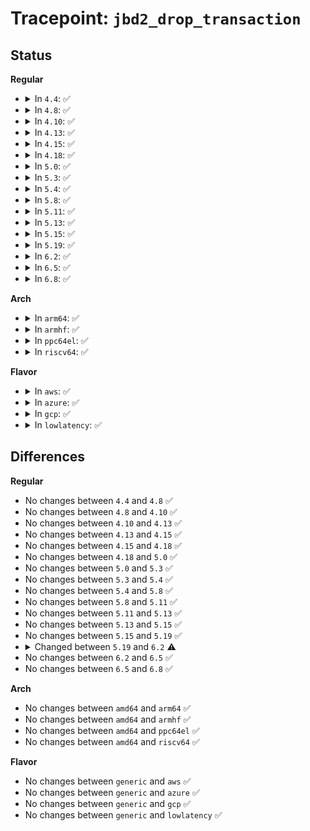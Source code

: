# Tracepoint: <code>jbd2_drop_transaction</code>

## Status
<b>Regular</b>
<ul>
<li>
<details>
<summary>In <code>4.4</code>: ✅</summary>

Event:

```c
struct trace_event_raw_jbd2_commit {
    struct trace_entry ent;
    dev_t dev;
    char sync_commit;
    int transaction;
    char __data[0];
};
```
Function:

```c
void trace_event_raw_event_jbd2_commit(void *__data, journal_t *journal, transaction_t *commit_transaction);
```
</details>
</li>
<li>
<details>
<summary>In <code>4.8</code>: ✅</summary>

Event:

```c
struct trace_event_raw_jbd2_commit {
    struct trace_entry ent;
    dev_t dev;
    char sync_commit;
    int transaction;
    char __data[0];
};
```
Function:

```c
void trace_event_raw_event_jbd2_commit(void *__data, journal_t *journal, transaction_t *commit_transaction);
```
</details>
</li>
<li>
<details>
<summary>In <code>4.10</code>: ✅</summary>

Event:

```c
struct trace_event_raw_jbd2_commit {
    struct trace_entry ent;
    dev_t dev;
    char sync_commit;
    int transaction;
    char __data[0];
};
```
Function:

```c
void trace_event_raw_event_jbd2_commit(void *__data, journal_t *journal, transaction_t *commit_transaction);
```
</details>
</li>
<li>
<details>
<summary>In <code>4.13</code>: ✅</summary>

Event:

```c
struct trace_event_raw_jbd2_commit {
    struct trace_entry ent;
    dev_t dev;
    char sync_commit;
    int transaction;
    char __data[0];
};
```
Function:

```c
void trace_event_raw_event_jbd2_commit(void *__data, journal_t *journal, transaction_t *commit_transaction);
```
</details>
</li>
<li>
<details>
<summary>In <code>4.15</code>: ✅</summary>

Event:

```c
struct trace_event_raw_jbd2_commit {
    struct trace_entry ent;
    dev_t dev;
    char sync_commit;
    int transaction;
    char __data[0];
};
```
Function:

```c
void trace_event_raw_event_jbd2_commit(void *__data, journal_t *journal, transaction_t *commit_transaction);
```
</details>
</li>
<li>
<details>
<summary>In <code>4.18</code>: ✅</summary>

Event:

```c
struct trace_event_raw_jbd2_commit {
    struct trace_entry ent;
    dev_t dev;
    char sync_commit;
    int transaction;
    char __data[0];
};
```
Function:

```c
void trace_event_raw_event_jbd2_commit(void *__data, journal_t *journal, transaction_t *commit_transaction);
```
</details>
</li>
<li>
<details>
<summary>In <code>5.0</code>: ✅</summary>

Event:

```c
struct trace_event_raw_jbd2_commit {
    struct trace_entry ent;
    dev_t dev;
    char sync_commit;
    int transaction;
    char __data[0];
};
```
Function:

```c
void trace_event_raw_event_jbd2_commit(void *__data, journal_t *journal, transaction_t *commit_transaction);
```
</details>
</li>
<li>
<details>
<summary>In <code>5.3</code>: ✅</summary>

Event:

```c
struct trace_event_raw_jbd2_commit {
    struct trace_entry ent;
    dev_t dev;
    char sync_commit;
    int transaction;
    char __data[0];
};
```
Function:

```c
void trace_event_raw_event_jbd2_commit(void *__data, journal_t *journal, transaction_t *commit_transaction);
```
</details>
</li>
<li>
<details>
<summary>In <code>5.4</code>: ✅</summary>

Event:

```c
struct trace_event_raw_jbd2_commit {
    struct trace_entry ent;
    dev_t dev;
    char sync_commit;
    int transaction;
    char __data[0];
};
```
Function:

```c
void trace_event_raw_event_jbd2_commit(void *__data, journal_t *journal, transaction_t *commit_transaction);
```
</details>
</li>
<li>
<details>
<summary>In <code>5.8</code>: ✅</summary>

Event:

```c
struct trace_event_raw_jbd2_commit {
    struct trace_entry ent;
    dev_t dev;
    char sync_commit;
    int transaction;
    char __data[0];
};
```
Function:

```c
void trace_event_raw_event_jbd2_commit(void *__data, journal_t *journal, transaction_t *commit_transaction);
```
</details>
</li>
<li>
<details>
<summary>In <code>5.11</code>: ✅</summary>

Event:

```c
struct trace_event_raw_jbd2_commit {
    struct trace_entry ent;
    dev_t dev;
    char sync_commit;
    int transaction;
    char __data[0];
};
```
Function:

```c
void trace_event_raw_event_jbd2_commit(void *__data, journal_t *journal, transaction_t *commit_transaction);
```
</details>
</li>
<li>
<details>
<summary>In <code>5.13</code>: ✅</summary>

Event:

```c
struct trace_event_raw_jbd2_commit {
    struct trace_entry ent;
    dev_t dev;
    char sync_commit;
    int transaction;
    char __data[0];
};
```
Function:

```c
void trace_event_raw_event_jbd2_commit(void *__data, journal_t *journal, transaction_t *commit_transaction);
```
</details>
</li>
<li>
<details>
<summary>In <code>5.15</code>: ✅</summary>

Event:

```c
struct trace_event_raw_jbd2_commit {
    struct trace_entry ent;
    dev_t dev;
    char sync_commit;
    int transaction;
    char __data[0];
};
```
Function:

```c
void trace_event_raw_event_jbd2_commit(void *__data, journal_t *journal, transaction_t *commit_transaction);
```
</details>
</li>
<li>
<details>
<summary>In <code>5.19</code>: ✅</summary>

Event:

```c
struct trace_event_raw_jbd2_commit {
    struct trace_entry ent;
    dev_t dev;
    char sync_commit;
    int transaction;
    char __data[0];
};
```
Function:

```c
void trace_event_raw_event_jbd2_commit(void *__data, journal_t *journal, transaction_t *commit_transaction);
```
</details>
</li>
<li>
<details>
<summary>In <code>6.2</code>: ✅</summary>

Event:

```c
struct trace_event_raw_jbd2_commit {
    struct trace_entry ent;
    dev_t dev;
    char sync_commit;
    tid_t transaction;
    char __data[0];
};
```
Function:

```c
void trace_event_raw_event_jbd2_commit(void *__data, journal_t *journal, transaction_t *commit_transaction);
```
</details>
</li>
<li>
<details>
<summary>In <code>6.5</code>: ✅</summary>

Event:

```c
struct trace_event_raw_jbd2_commit {
    struct trace_entry ent;
    dev_t dev;
    char sync_commit;
    tid_t transaction;
    char __data[0];
};
```
Function:

```c
void trace_event_raw_event_jbd2_commit(void *__data, journal_t *journal, transaction_t *commit_transaction);
```
</details>
</li>
<li>
<details>
<summary>In <code>6.8</code>: ✅</summary>

Event:

```c
struct trace_event_raw_jbd2_commit {
    struct trace_entry ent;
    dev_t dev;
    char sync_commit;
    tid_t transaction;
    char __data[0];
};
```
Function:

```c
void trace_event_raw_event_jbd2_commit(void *__data, journal_t *journal, transaction_t *commit_transaction);
```
</details>
</li>
</ul>
<b>Arch</b>
<ul>
<li>
<details>
<summary>In <code>arm64</code>: ✅</summary>

Event:

```c
struct trace_event_raw_jbd2_commit {
    struct trace_entry ent;
    dev_t dev;
    char sync_commit;
    int transaction;
    char __data[0];
};
```
Function:

```c
void trace_event_raw_event_jbd2_commit(void *__data, journal_t *journal, transaction_t *commit_transaction);
```
</details>
</li>
<li>
<details>
<summary>In <code>armhf</code>: ✅</summary>

Event:

```c
struct trace_event_raw_jbd2_commit {
    struct trace_entry ent;
    dev_t dev;
    char sync_commit;
    int transaction;
    char __data[0];
};
```
Function:

```c
void trace_event_raw_event_jbd2_commit(void *__data, journal_t *journal, transaction_t *commit_transaction);
```
</details>
</li>
<li>
<details>
<summary>In <code>ppc64el</code>: ✅</summary>

Event:

```c
struct trace_event_raw_jbd2_commit {
    struct trace_entry ent;
    dev_t dev;
    char sync_commit;
    int transaction;
    char __data[0];
};
```
Function:

```c
void trace_event_raw_event_jbd2_commit(void *__data, journal_t *journal, transaction_t *commit_transaction);
```
</details>
</li>
<li>
<details>
<summary>In <code>riscv64</code>: ✅</summary>

Event:

```c
struct trace_event_raw_jbd2_commit {
    struct trace_entry ent;
    dev_t dev;
    char sync_commit;
    int transaction;
    char __data[0];
};
```
Function:

```c
void trace_event_raw_event_jbd2_commit(void *__data, journal_t *journal, transaction_t *commit_transaction);
```
</details>
</li>
</ul>
<b>Flavor</b>
<ul>
<li>
<details>
<summary>In <code>aws</code>: ✅</summary>

Event:

```c
struct trace_event_raw_jbd2_commit {
    struct trace_entry ent;
    dev_t dev;
    char sync_commit;
    int transaction;
    char __data[0];
};
```
Function:

```c
void trace_event_raw_event_jbd2_commit(void *__data, journal_t *journal, transaction_t *commit_transaction);
```
</details>
</li>
<li>
<details>
<summary>In <code>azure</code>: ✅</summary>

Event:

```c
struct trace_event_raw_jbd2_commit {
    struct trace_entry ent;
    dev_t dev;
    char sync_commit;
    int transaction;
    char __data[0];
};
```
Function:

```c
void trace_event_raw_event_jbd2_commit(void *__data, journal_t *journal, transaction_t *commit_transaction);
```
</details>
</li>
<li>
<details>
<summary>In <code>gcp</code>: ✅</summary>

Event:

```c
struct trace_event_raw_jbd2_commit {
    struct trace_entry ent;
    dev_t dev;
    char sync_commit;
    int transaction;
    char __data[0];
};
```
Function:

```c
void trace_event_raw_event_jbd2_commit(void *__data, journal_t *journal, transaction_t *commit_transaction);
```
</details>
</li>
<li>
<details>
<summary>In <code>lowlatency</code>: ✅</summary>

Event:

```c
struct trace_event_raw_jbd2_commit {
    struct trace_entry ent;
    dev_t dev;
    char sync_commit;
    int transaction;
    char __data[0];
};
```
Function:

```c
void trace_event_raw_event_jbd2_commit(void *__data, journal_t *journal, transaction_t *commit_transaction);
```
</details>
</li>
</ul>

## Differences
<b>Regular</b>
<ul>
<li>
No changes between <code>4.4</code> and <code>4.8</code> ✅
</li>
<li>
No changes between <code>4.8</code> and <code>4.10</code> ✅
</li>
<li>
No changes between <code>4.10</code> and <code>4.13</code> ✅
</li>
<li>
No changes between <code>4.13</code> and <code>4.15</code> ✅
</li>
<li>
No changes between <code>4.15</code> and <code>4.18</code> ✅
</li>
<li>
No changes between <code>4.18</code> and <code>5.0</code> ✅
</li>
<li>
No changes between <code>5.0</code> and <code>5.3</code> ✅
</li>
<li>
No changes between <code>5.3</code> and <code>5.4</code> ✅
</li>
<li>
No changes between <code>5.4</code> and <code>5.8</code> ✅
</li>
<li>
No changes between <code>5.8</code> and <code>5.11</code> ✅
</li>
<li>
No changes between <code>5.11</code> and <code>5.13</code> ✅
</li>
<li>
No changes between <code>5.13</code> and <code>5.15</code> ✅
</li>
<li>
No changes between <code>5.15</code> and <code>5.19</code> ✅
</li>
<li>
<details>
<summary>Changed between <code>5.19</code> and <code>6.2</code> ⚠️</summary>
<ul>
<li>
<b>Event changed. </b>
</li>
<li>
<b>Field type changed. </b>
<code>int transaction</code> ➡️ <code>tid_t transaction</code>
</li>
</ul>
</details>
</li>
<li>
No changes between <code>6.2</code> and <code>6.5</code> ✅
</li>
<li>
No changes between <code>6.5</code> and <code>6.8</code> ✅
</li>
</ul>
<b>Arch</b>
<ul>
<li>
No changes between <code>amd64</code> and <code>arm64</code> ✅
</li>
<li>
No changes between <code>amd64</code> and <code>armhf</code> ✅
</li>
<li>
No changes between <code>amd64</code> and <code>ppc64el</code> ✅
</li>
<li>
No changes between <code>amd64</code> and <code>riscv64</code> ✅
</li>
</ul>
<b>Flavor</b>
<ul>
<li>
No changes between <code>generic</code> and <code>aws</code> ✅
</li>
<li>
No changes between <code>generic</code> and <code>azure</code> ✅
</li>
<li>
No changes between <code>generic</code> and <code>gcp</code> ✅
</li>
<li>
No changes between <code>generic</code> and <code>lowlatency</code> ✅
</li>
</ul>
